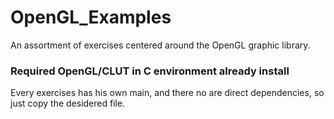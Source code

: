 # OpenGL_Examples
An assortment of exercises centered around the OpenGL graphic library.

### Required OpenGL/CLUT in C environment already install
Every exercises has his own main, and there no are direct dependencies, so just copy the desidered file.
